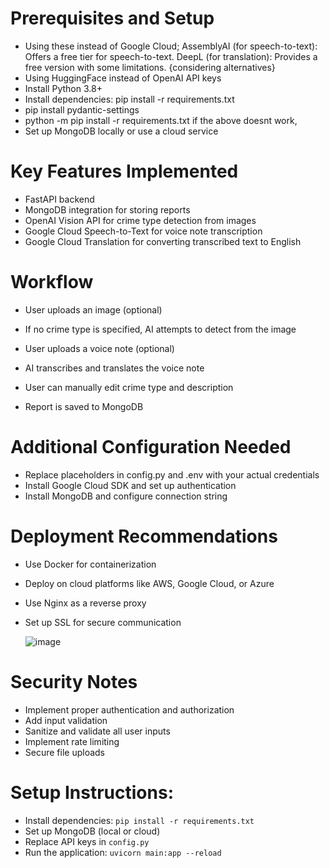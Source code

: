 
# Prerequisites and Setup

- Using these instead of Google Cloud; 
    AssemblyAI (for speech-to-text): Offers a free tier for speech-to-text.
    DeepL (for translation): Provides a free version with some limitations. {considering alternatives}
- Using HuggingFace instead of OpenAI API keys
- Install Python 3.8+
- Install dependencies: pip install -r requirements.txt
- pip install pydantic-settings
- python -m pip install -r requirements.txt if the above doesnt work, 
- Set up MongoDB locally or use a cloud service
<!-- - Obtain OpenAI API key for image analysis -->
<!-- - Set up Google Cloud credentials for speech-to-text and translation -->

# Key Features Implemented

- FastAPI backend
- MongoDB integration for storing reports
- OpenAI Vision API for crime type detection from images
- Google Cloud Speech-to-Text for voice note transcription
- Google Cloud Translation for converting transcribed text to English

# Workflow

- User uploads an image (optional)

- If no crime type is specified, AI attempts to detect from the image


- User uploads a voice note (optional)

- AI transcribes and translates the voice note


- User can manually edit crime type and description
- Report is saved to MongoDB

# Additional Configuration Needed

- Replace placeholders in config.py and .env with your actual credentials
- Install Google Cloud SDK and set up authentication
- Install MongoDB and configure connection string

# Deployment Recommendations

- Use Docker for containerization
- Deploy on cloud platforms like AWS, Google Cloud, or Azure
- Use Nginx as a reverse proxy
- Set up SSL for secure communication

  ![image](https://github.com/user-attachments/assets/b2525697-4356-49dc-b4fa-3677d5fa513b)


# Security Notes

- Implement proper authentication and authorization
- Add input validation
- Sanitize and validate all user inputs
- Implement rate limiting
- Secure file uploads

# Setup Instructions:

- Install dependencies: `pip install -r requirements.txt`
- Set up MongoDB (local or cloud)
- Replace API keys in `config.py`
- Run the application: `uvicorn main:app --reload`
